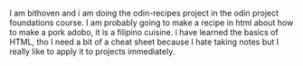 I am bithoven and i am doing the odin-recipes project in the odin project foundations course.
I am probably going to make a recipe in html about how to make a pork adobo, it is a filipino cuisine.
i have learned the basics of HTML, tho I need a bit of a cheat sheet because I hate taking notes but I really like to apply it to projects immediately.
